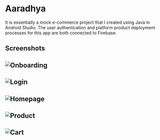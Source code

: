 # Aaradhya

It is essentially a mock e-commerce project that I created using Java in Android Studio. The user authentication and platform product deployment processes for this app are both connected to Firebase.

## Screenshots

## ![Onboarding](./screenshots/onboarding.jpeg)

## ![Login](./screenshots/login.jpeg)

## ![Homepage](./screenshots/homepage.jpeg)

## ![Product](./screenshots/product.jpeg)

## ![Cart](./screenshots/cart.jpeg)
